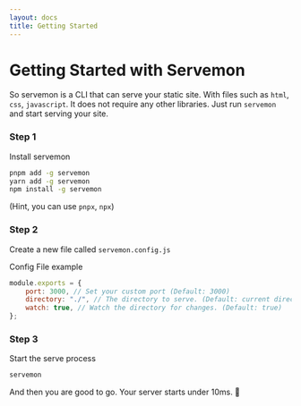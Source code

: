 ```yaml
---
layout: docs
title: Getting Started
---
```


# Getting Started with Servemon

So servemon is a CLI that can serve your static site. With files such as `html`, `css`, `javascript`. It does not require any other libraries. Just run `servemon` and start serving your site.

### Step 1

Install servemon

```bash
pnpm add -g servemon
yarn add -g servemon
npm install -g servemon
```

(Hint, you can use `pnpx`, `npx`)

### Step 2

Create a new file called `servemon.config.js`

Config File example

```js
module.exports = {
    port: 3000, // Set your custom port (Default: 3000)
    directory: "./", // The directory to serve. (Default: current directory)
    watch: true, // Watch the directory for changes. (Default: true)
};
```

### Step 3

Start the serve process

```bash
servemon
```

And then you are good to go. Your server starts under 10ms. 🥳
